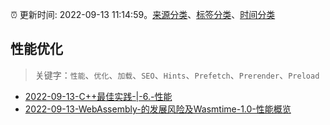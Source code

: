 :alarm_clock: 更新时间: 2022-09-13 11:14:59。[来源分类](../README.md)、[标签分类](../TAGS.md)、[时间分类](../TIMELINE.md)

## 性能优化


> 关键字：`性能`、`优化`、`加载`、`SEO`、`Hints`、`Prefetch`、`Prerender`、`Preload`



- [2022-09-13-C++最佳实践-|-6.-性能](https://toutiao.io/k/5yqa6wj) 
- [2022-09-13-WebAssembly-的发展风险及Wasmtime-1.0-性能概览](https://toutiao.io/k/q8plntz) 